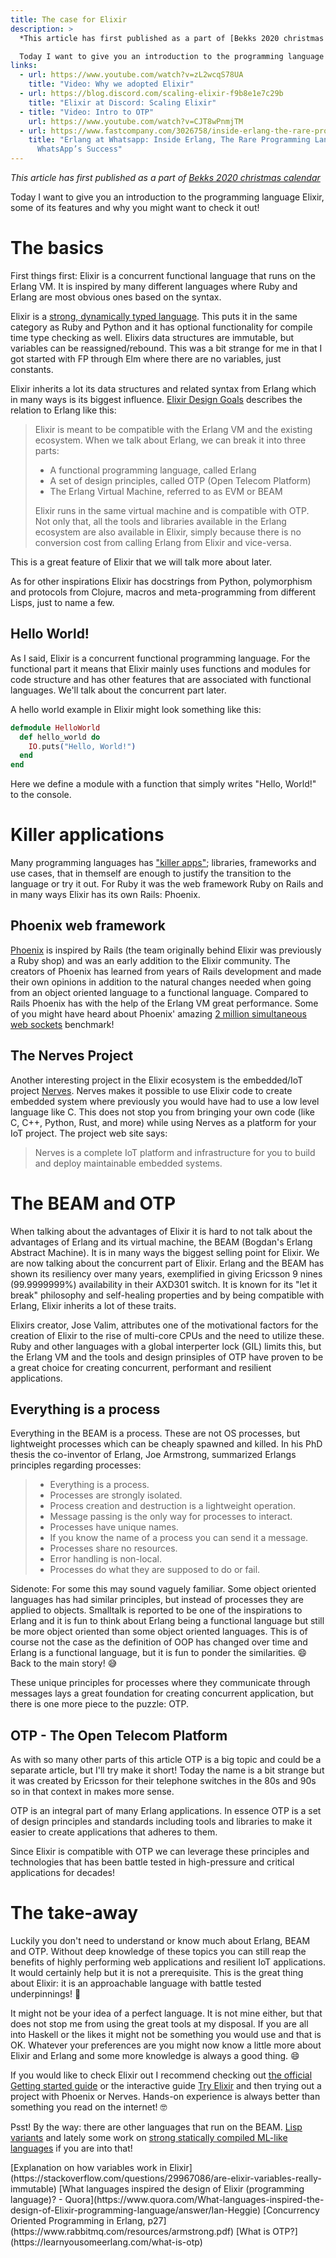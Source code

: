 ```yaml
---
title: The case for Elixir
description: >
  *This article has first published as a part of [Bekks 2020 christmas calendar](https://www.bekk.christmas/post/2020/4/the-case-for-elixir)*.

  Today I want to give you an introduction to the programming language Elixir, some of its features and why you might want to check it out!
links:
  - url: https://www.youtube.com/watch?v=zL2wcqS78UA
    title: "Video: Why we adopted Elixir"
  - url: https://blog.discord.com/scaling-elixir-f9b8e1e7c29b
    title: "Elixir at Discord: Scaling Elixir"
  - title: "Video: Intro to OTP"
    url: https://www.youtube.com/watch?v=CJT8wPnmjTM
  - url: https://www.fastcompany.com/3026758/inside-erlang-the-rare-programming-language-behind-whatsapps-success
    title: "Erlang at Whatsapp: Inside Erlang, The Rare Programming Language Behind
      WhatsApp’s Success"
---
```


*This article has first published as a part of [Bekks 2020 christmas calendar](https://www.bekk.christmas/post/2020/4/the-case-for-elixir)*

Today I want to give you an introduction to the programming language Elixir, some of its features and why you might want to check it out!

# The basics

First things first: Elixir is a concurrent functional language that runs on the Erlang VM. It is inspired by many different languages where Ruby and Erlang are most obvious ones based on the syntax.

Elixir is a [strong, dynamically typed language](https://thinkingelixir.com/elixir-in-the-type-system-quadrant/). This puts it in the same category as Ruby and Python and it has optional functionality for compile time type checking as well. Elixirs data structures are immutable, but variables can be reassigned/rebound.<fn-ref id="rebinding" /> This was a bit strange for me in that I got started with FP through Elm where there are no variables, just constants.

Elixir inherits a lot its data structures and related syntax from Erlang which in many ways is its biggest influence. [Elixir Design Goals](https://elixir-lang.org/blog/2013/08/08/elixir-design-goals/) describes the relation to Erlang like this:

> Elixir is meant to be compatible with the Erlang VM and the existing ecosystem. When we talk about Erlang, we can break it into three parts:
>
> * A functional programming language, called Erlang
> * A set of design principles, called OTP (Open Telecom Platform)
> * The Erlang Virtual Machine, referred to as EVM or BEAM
>
> Elixir runs in the same virtual machine and is compatible with OTP. Not only that, all the tools and libraries available in the Erlang ecosystem are also available in Elixir, simply because there is no conversion cost from calling Erlang from Elixir and vice-versa.

This is a great feature of Elixir that we will talk more about later.

As for other inspirations Elixir has docstrings from Python, polymorphism and protocols from Clojure, macros and meta-programming from different Lisps, just to name a few. <fn-ref id="inspiration" />

## Hello World!

As I said, Elixir is a concurrent functional programming language. For the functional part it means that Elixir mainly uses functions and modules for code structure and has other features that are associated with functional languages. We'll talk about the concurrent part later. 

A hello world example in Elixir might look something like this:

```elixir
defmodule HelloWorld
  def hello_world do
    IO.puts("Hello, World!")
  end
end
```

Here we define a module with a function that simply writes "Hello, World!" to the console.
 

# Killer applications

Many programming languages has ["killer apps"](https://en.wikipedia.org/wiki/Killer_application); libraries, frameworks and use cases, that in themself are enough to justify the transition to the language or try it out. For Ruby it was the web framework Ruby on Rails and in many ways Elixir has its own Rails: Phoenix.

## Phoenix web framework

[Phoenix](https://www.phoenixframework.org/) is inspired by Rails (the team originally behind Elixir was previously a Ruby shop) and was an early addition to the Elixir community. The creators of Phoenix has learned from years of Rails development and made their own opinions in addition to the natural changes needed when going from an object oriented language to a functional language.
Compared to Rails Phoenix has with the help of the Erlang VM great performance. Some of you might have heard about Phoenix' amazing [2 million simultaneous web sockets](https://www.phoenixframework.org/blog/the-road-to-2-million-websocket-connections) benchmark!

## The Nerves Project

Another interesting project in the Elixir ecosystem is the embedded/IoT project [Nerves](https://www.nerves-project.org/). Nerves makes it possible to use Elixir code to create embedded system where previously you would have had to use a low level language like C. This does not stop you from bringing your own code (like C, C++, Python, Rust, and more) while using Nerves as a platform for your IoT project.
The project web site says:

> Nerves is a complete IoT platform and infrastructure for you to build and deploy maintainable embedded systems.

# The BEAM and OTP

When talking about the advantages of Elixir it is hard to not talk about the advantages of Erlang and its virtual machine, the BEAM (Bogdan's Erlang Abstract Machine). It is in many ways the biggest selling point for Elixir. We are now talking about the concurrent part of Elixir. Erlang and the BEAM has shown its resiliency over many years, exemplified in giving Ericsson 9 nines (99.9999999%) availability in their AXD301 switch.<fn-ref id="nine9s" /> It is known for its "let it break" philosophy and self-healing properties and by being compatible with Erlang, Elixir inherits a lot of these traits.

Elixirs creator, Jose Valim, attributes one of the motivational factors for the creation of Elixir to the rise of multi-core CPUs and the need to utilize these. Ruby and other languages with a global interperter lock (GIL) limits this, but the Erlang VM and the tools and design prinsiples of OTP have proven to be a great choice for creating concurrent, performant and resilient applications.

## Everything is a process

Everything in the BEAM is a process. These are not OS processes, but lightweight processes which can be cheaply spawned and killed. In his PhD thesis the co-inventor of Erlang, Joe Armstrong, summarized Erlangs principles regarding processes:

> * Everything is a process.
> * Processes are strongly isolated.
> * Process creation and destruction is a lightweight operation.
> * Message passing is the only way for processes to interact.
> * Processes have unique names.
> * If you know the name of a process you can send it a message.
> * Processes share no resources.
> * Error handling is non-local.
> * Processes do what they are supposed to do or fail.

Sidenote: For some this may sound vaguely familiar. Some object oriented languages has had similar principles, but instead of processes they are applied to objects. Smalltalk is reported to be one of the inspirations to Erlang and it is fun to think about Erlang being a functional language but still be more object oriented than some object oriented languages. This is of course not the case as the definition of OOP has changed over time and Erlang is a functional language, but it is fun to ponder the similarities. 😄 Back to the main story! 😅

These unique principles for processes where they communicate through messages lays a great foundation for creating concurrent application, but there is one more piece to the puzzle: OTP.

## OTP - The Open Telecom Platform

As with so many other parts of this article OTP is a big topic and could be a separate article, but I'll try make it short! Today the name is a bit strange but it was created by Ericsson for their telephone switches in the 80s and 90s so in that context in makes more sense.

OTP is an integral part of many Erlang applications. In essence OTP is a set of design principles and standards including tools and libraries to make it easier to create applications that adheres to them. <fn-ref id="otp" /> 

Since Elixir is compatible with OTP we can leverage these principles and technologies that has been battle tested in high-pressure and critical applications for decades!

# The take-away

Luckily you don't need to understand or know much about Erlang, BEAM and OTP. 
Without deep knowledge of these topics you can still reap the benefits of highly performing web applications and resilient IoT applications. It would certainly help but it is not a prerequisite. This is the great thing about Elixir: it is an approachable language with battle tested underpinnings! 💪

It might not be your idea of a perfect language. It is not mine either, but that does not stop me from using the great tools at my disposal. If you are all into Haskell or the likes it might not be something you would use and that is OK. Whatever your preferences are you might now know a little more about Elixir and Erlang and some more knowledge is always a good thing. 😄

If you would like to check Elixir out I recommend checking out [the official Getting started guide](https://elixir-lang.org/getting-started/introduction.html) or the interactive guide [Try Elixir](https://try-elixir.herokuapp.com/) and then trying out a project with Phoenix or Nerves. Hands-on experience is always better than something you read on the internet! 🤓

Psst! By the way: there are other languages that run on the BEAM. [Lisp variants](https://lfe.io/) and lately some work on [strong statically compiled ML-like languages](https://gleam.run/) if you are into that!

<fn id="rebinding">
[Explanation on how variables work in Elixir](https://stackoverflow.com/questions/29967086/are-elixir-variables-really-immutable)
</fn>
<fn id="inspiration">[What languages inspired the design of Elixir (programming language)? - Quora](https://www.quora.com/What-languages-inspired-the-design-of-Elixir-programming-language/answer/Ian-Heggie) </fn>
<fn id="nine9s">[Concurrency Oriented Programming in Erlang, p27](https://www.rabbitmq.com/resources/armstrong.pdf)</fn>
<fn id="otp">[What is OTP?](https://learnyousomeerlang.com/what-is-otp)</fn>
